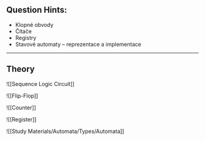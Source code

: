 ## Question Hints:
- Klopné obvody
- Čítače
- Registry
- Stavové automaty – reprezentace a implementace
---
## Theory

![[Sequence Logic Circuit]]

![[Flip-Flop]]

![[Counter]]

![[Register]]

![[Study Materials/Automata/Types/Automata]]
